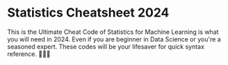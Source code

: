 # Statistics Cheatsheet 2024

This is the Ultimate Cheat Code of Statistics for Machine Learning is what you will need in 2024. Even if you are beginner in Data Science or you're a seasoned expert. These codes will be your lifesaver for quick syntax reference. 🏄‍♂️🐍
